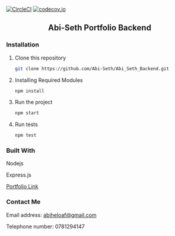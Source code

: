 [![CircleCI](https://circleci.com/gh/Abi-Seth/Abi_Seth_Backend/.svg?style=shield)](https://circleci.com/gh/circleci/circleci-docs) [![codecov.io](https://codecov.io/github/Abi-Seth/Abi_Seth_Backend/coverage.svg?branch=main)](https://codecov.io/github/Abi-Seth/Abi_Seth_Backend/)


<div align="center">
  <h2>Abi-Seth Portfolio Backend</h2>
</div>

### Installation

1. Clone this repository
   ```sh
   git clone https://github.com/Abi-Seth/Abi_Seth_Backend.git
   ```
2. Installing Required Modules
   ```sh
   npm install
   ```
2. Run the project
   ```sh
   npm start
   ```

2. Run tests
   ```sh
   npm test
   ```

### Built With

<div>
  <p>Nodejs</p>
  <p>Express.js</p>
</div>

<div>
  <p><a href="abi-seth.vercel.app">Portfolio Link</a></p>
</div>

### Contact Me

<div>
  <p>Email address: <a href="mailto:abiheloaf@gmail.com">abiheloaf@gmail.com</a></p>
  <p>Telephone number: 0781294147</p>
</div>
